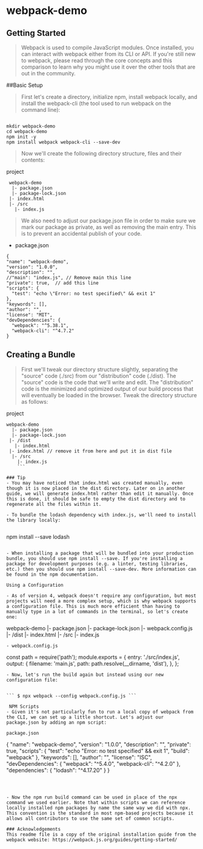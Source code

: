 # webpack-demo
 ## Getting Started
> Webpack is used to compile JavaScript modules. Once installed, you can interact with webpack either from its CLI or API. If you're still new to webpack, please read through the core concepts and this comparison to learn why you might use it over the other tools that are out in the community.

##Basic Setup
> First let's create a directory, initialize npm, install webpack locally, and install the webpack-cli (the tool used to run webpack on the command line):
```

mkdir webpack-demo
cd webpack-demo
npm init -y
npm install webpack webpack-cli --save-dev
```
> Now we'll create the following directory structure, files and their contents:

project

```
 webpack-demo
  |- package.json
  |- package-lock.json
 |- index.html
 |- /src
   |- index.js
   ```
   > We also need to adjust our package.json file in order to make sure we mark our package as private, as well as removing the main entry. This is to prevent an accidental publish of your code.

   - package.json

   ```
   {
   "name": "webpack-demo",
   "version": "1.0.0",
   "description": "",
  //"main": "index.js", // Remove main this line
  "private": true,  // add this line
   "scripts": {
     "test": "echo \"Error: no test specified\" && exit 1"
   },
   "keywords": [],
   "author": "",
   "license": "MIT",
   "devDependencies": {
     "webpack": "^5.38.1",
     "webpack-cli": "^4.7.2"
   }
   ```

   ## Creating a Bundle
  > First we'll tweak our directory structure slightly, separating the "source" code (./src) from our "distribution" code (./dist). The "source" code is the code that we'll write and edit. The "distribution" code is the minimized and optimized output of our build process that will eventually be loaded in the browser. Tweak the directory structure as follows:

project

```
webpack-demo
  |- package.json
  |- package-lock.json
 |- /dist
   |- index.html
 |- index.html // remove it from here and put it in dist file
  |- /src
    |- index.js
    ```

### Tip
- You may have noticed that index.html was created manually, even though it is now placed in the dist directory. Later on in another guide, we will generate index.html rather than edit it manually. Once this is done, it should be safe to empty the dist directory and to regenerate all the files within it.

- To bundle the lodash dependency with index.js, we'll need to install the library locally:


```
npm install --save lodash
```

- When installing a package that will be bundled into your production bundle, you should use npm install --save. If you're installing a package for development purposes (e.g. a linter, testing libraries, etc.) then you should use npm install --save-dev. More information can be found in the npm documentation.

Using a Configuration

- As of version 4, webpack doesn't require any configuration, but most projects will need a more complex setup, which is why webpack supports a configuration file. This is much more efficient than having to manually type in a lot of commands in the terminal, so let's create one:

```
webpack-demo
  |- package.json
  |- package-lock.json
 |- webpack.config.js
  |- /dist
    |- index.html
  |- /src
    |- index.js
```
- webpack.config.js

```
const path = require('path');
module.exports = {
  entry: './src/index.js',
  output: {
    filename: 'main.js',
    path: path.resolve(__dirname, 'dist'),
  },
};
```
- Now, let's run the build again but instead using our new configuration file:


``` $ npx webpack --config webpack.config.js ```

 NPM Scripts
- Given it's not particularly fun to run a local copy of webpack from the CLI, we can set up a little shortcut. Let's adjust our package.json by adding an npm script:

package.json

```
 {
   "name": "webpack-demo",
   "version": "1.0.0",
   "description": "",
   "private": true,
   "scripts": {
    "test": "echo \"Error: no test specified\" && exit 1",
    "build": "webpack"
   },
   "keywords": [],
   "author": "",
   "license": "ISC",
   "devDependencies": {
     "webpack": "^5.4.0",
     "webpack-cli": "^4.2.0"
   },
   "dependencies": {
     "lodash": "^4.17.20"
   }
 }
 ```

 

 - Now the npm run build command can be used in place of the npx command we used earlier. Note that within scripts we can reference locally installed npm packages by name the same way we did with npx. This convention is the standard in most npm-based projects because it allows all contributors to use the same set of common scripts.

 ### Acknowledgements
 This readme file is a copy of the original installation guide from the webpack website: https://webpack.js.org/guides/getting-started/


